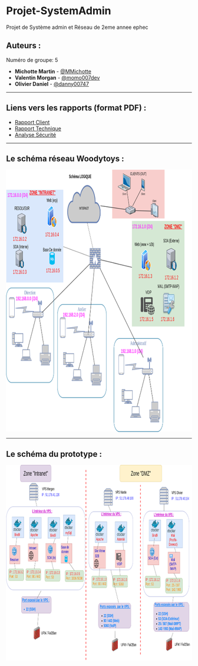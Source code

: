 # Projet-SystemAdmin

Projet de Système admin et Réseau de 2eme annee ephec

## Auteurs :

Numéro de groupe: 5

* **Michotte Martin** - [@MMichotte](https://github.com/MMichotte)
* **Valentin Morgan** - [@momo007dev](https://github.com/momo007dev)
* **Olivier Daniel** - [@danny00747](https://github.com/danny00747)

---

## Liens vers les rapports (format PDF) :

* [Rapport Client]()
* [Rapport Technique](https://ephec-my.sharepoint.com/:b:/g/personal/he201682_students_ephec_be/EYhPETmRiVtItbtsRxFSJi4B8s8mfS59E-ym40Ob1SS5EQ?e=5Raazn)
* [Analyse Sécurité](https://ephec-my.sharepoint.com/:b:/g/personal/he201682_students_ephec_be/EdHjMnDHC05JuFfbnsXYeCIBtobD0a1yNcjzYCGf4bvzjw?e=IgNa1w)

---

## Le schéma réseau Woodytoys : 

<img src="./img/logique.png" width="1008" height="712">

---
## Le schéma du prototype : 

<img src="./img/physique.png" width="1362" height="531">
